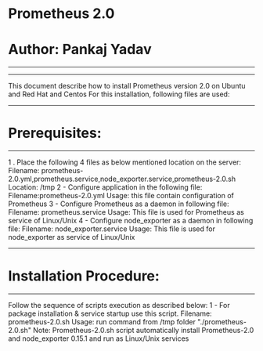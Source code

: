 #   Prometheus 2.0
#   Author: Pankaj Yadav
________________________________________
________________________________________
This document describe how to install Prometheus version 2.0 on Ubuntu and Red Hat and Centos
For this installation, following files are used:
________________________________________
#   Prerequisites: 
________________________________________
1 . Place the following 4 files  as below mentioned location on the server:
Filename: prometheus-2.0.yml,prometheus.service,node_exporter.service,prometheus-2.0.sh
Location: /tmp
2 - Configure application in the following file:
Filename:prometheus-2.0.yml
Usage:  this file contain configuration of Prometheus 
3 - Configure Prometheus as a daemon in following file:
Filename: prometheus.service
Usage: This file is used for Prometheus as service of Linux/Unix
4 - Configure node_exporter as a daemon in following file:
Filename: node_exporter.service
Usage: This file is used for node_exporter as service of Linux/Unix
________________________________________
#  Installation Procedure:
________________________________________
Follow the sequence of scripts execution as described below:
1 - For package installation & service startup use this script.
Filename: prometheus-2.0.sh
Usage: run command from /tmp folder "./prometheus-2.0.sh"
Note: Prometheus-2.0.sh script automatically install Prometheus-2.0 and node_exporter 0.15.1 and run as  Linux/Unix services 
